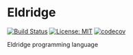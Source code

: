 # Eldridge

[![Build Status](https://travis-ci.org/Cassin01/Eldridge.svg?branch=master)](https://travis-ci.org/Cassin01/Eldridge)
[![License: MIT](https://img.shields.io/badge/License-MIT-yellow.svg)](https://opensource.org/licenses/MIT)
[![codecov](https://codecov.io/gh/Cassin01/Eldridge/branch/master/graph/badge.svg)](https://codecov.io/gh/Cassin01/Eldridge)

Eldridge programming language
